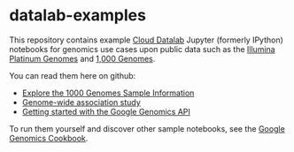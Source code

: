 datalab-examples
===================

This repository contains example [Cloud Datalab](https://cloud.google.com/datalab/) Jupyter (formerly IPython) notebooks for genomics use cases upon public data such as the [Illumina Platinum Genomes](http://googlegenomics.readthedocs.org/en/latest/use_cases/discover_public_data/platinum_genomes.html) and [1,000 Genomes](http://googlegenomics.readthedocs.org/en/latest/use_cases/discover_public_data/1000_genomes.html).

You can read them here on github:
* [Explore the 1000 Genomes Sample Information](datalab/genomics/Explore%201000%20Genomes%20Samples.ipynb)
* [Genome-wide association study](datalab/genomics/Genome-wide%20association%20study%20(GWAS).ipynb)
* [Getting started with the Google Genomics API](datalab/genomics/Getting%20started%20with%20the%20Genomics%20API.ipynb)

To run them yourself and discover other sample notebooks, see the [Google Genomics Cookbook](http://googlegenomics.readthedocs.org/en/latest/use_cases/run_familiar_tools/datalab.html).
